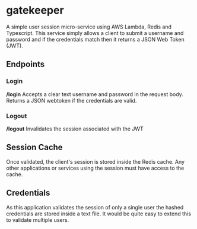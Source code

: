 # gatekeeper
A simple user session micro-service using AWS Lambda, Redis and Typescript. This service simply allows a client to submit 
a username and password and if the credentials match then it returns a JSON Web Token (JWT). 

## Endpoints

### Login
__/login__
Accepts a clear text username and password in the request body. Returns a JSON webtoken if the credentials are valid. 

### Logout
__/logout__
Invalidates the session associated with the JWT

## Session Cache
Once validated, the client's session is stored inside the Redis cache. Any other applications 
or services using the session must have access to the cache. 

## Credentials
As this application validates the session of only a single user the hashed credentials are stored inside a text file. 
It would be quite easy to extend this to validate multiple users. 
